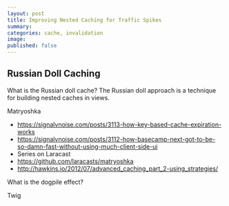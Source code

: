 ```yaml
---
layout: post
title: Improving Nested Caching for Traffic Spikes
summary: 
categories: cache, invalidation
image: 
published: false
---
```


## Russian Doll Caching

What is the Russian doll cache?
The Russian doll approach is a technique for building nested caches in views.

Matryoshka

- https://signalvnoise.com/posts/3113-how-key-based-cache-expiration-works
- https://signalvnoise.com/posts/3112-how-basecamp-next-got-to-be-so-damn-fast-without-using-much-client-side-ui
- Series on Laracast 
- https://github.com/laracasts/matryoshka
- http://hawkins.io/2012/07/advanced_caching_part_2-using_strategies/

What is the dogpile effect?

Twig 
